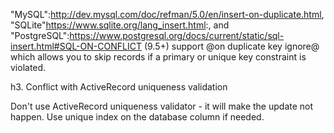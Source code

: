 "MySQL":http://dev.mysql.com/doc/refman/5.0/en/insert-on-duplicate.html, "SQLite"https://www.sqlite.org/lang_insert.html:, and "PostgreSQL":https://www.postgresql.org/docs/current/static/sql-insert.html#SQL-ON-CONFLICT (9.5+) support @on duplicate key ignore@ which allows you to skip records if a primary or unique key constraint is violated.

h3. Conflict with ActiveRecord uniqueness validation

Don't use ActiveRecord uniqueness validator - it will make the update not happen.
Use unique index on the database column if needed.